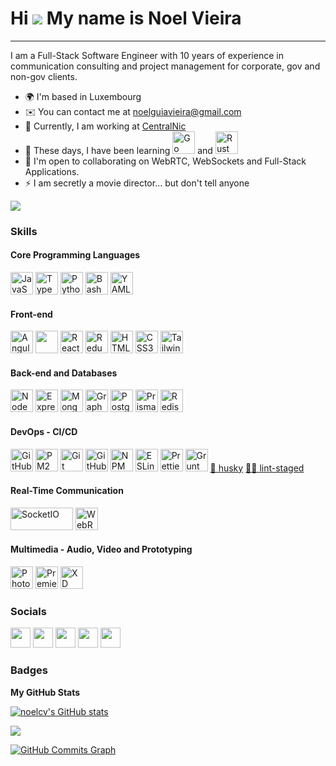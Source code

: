Hi ![](https://user-images.githubusercontent.com/18350557/176309783-0785949b-9127-417c-8b55-ab5a4333674e.gif)
My name is Noel Vieira
==================================================================================================================================================
-----------------------------

I am a Full-Stack Software Engineer with 10 years of experience in communication consulting and project management for corporate, gov and non-gov clients.

* 🌍  I'm based in Luxembourg
* ✉️  You can contact me at [noelguiavieira@gmail.com](mailto:noelguiavieira@gmail.com)
* 🚀  Currently, I am working at [CentralNic](https://github.com/centralnic)
* 🧠  These days, I have been learning <a href="https://go.dev/doc/" target="_blank" rel="noreferrer"><img src="https://raw.githubusercontent.com/danielcranney/readme-generator/main/public/icons/skills/go-colored.svg" width="36" height="36" alt="Go" /></a> and
<a href="https://www.rust-lang.org/" target="_blank" rel="noreferrer"><img src="https://raw.githubusercontent.com/danielcranney/readme-generator/main/public/icons/skills/rust-colored-dark.svg" width="36" height="36" alt="Rust" /></a>
* 🤝  I'm open to collaborating on WebRTC, WebSockets and Full-Stack Applications.
* ⚡  I am secretly a movie director... but don't tell anyone

<a href="https://www.twitter.com/noelguiavieira" target="_blank" rel="noreferrer"><img
src="https://img.shields.io/twitter/follow/noelguiavieira?logo=twitter&style=for-the-badge&color=0891b2&labelColor=1c1917"
/></a>
### Skills

<p align="left">

#### Core Programming Languages
<a href="https://developer.mozilla.org/en-US/docs/Web/JavaScript" target="_blank" rel="noreferrer"><img src="https://raw.githubusercontent.com/danielcranney/readme-generator/main/public/icons/skills/javascript-colored.svg" width="36" height="36" alt="JavaScript" /></a>
<a href="https://www.typescriptlang.org/" target="_blank" rel="noreferrer"><img src="https://raw.githubusercontent.com/danielcranney/readme-generator/main/public/icons/skills/typescript-colored.svg" width="36" height="36" alt="TypeScript" /></a>
<a href="https://www.python.org/" target="_blank" rel="noreferrer"><img src="https://raw.githubusercontent.com/danielcranney/readme-generator/main/public/icons/skills/python-colored.svg" width="36" height="36" alt="Python" /></a>
<a href="https://www.gnu.org/software/bash/" target="_blank" rel="noreferrer"><img src="https://upload.wikimedia.org/wikipedia/commons/8/82/Gnu-bash-logo.svg" width="36" height="36" alt="Bash" /></a>
<a href="https://yaml.org/" target="_blank" rel="noreferrer"><img src="https://upload.wikimedia.org/wikipedia/commons/thumb/5/5a/Official_YAML_Logo.svg/1024px-Official_YAML_Logo.svg.png?20220206165621" width="36" height="36" alt="YAML" /></a>

#### Front-end
<a href="https://angular.io/" target="_blank" rel="noreferrer"><img src="https://raw.githubusercontent.com/danielcranney/readme-generator/main/public/icons/skills/angularjs-colored.svg" width="36" height="36" alt="Angular" /></a>
<a href="https://ngrx.io/"><img width="36" height="36" src="https://cdn.cdnlogo.com/logos/n/66/ngrx.svg"></a> 
<a href="https://reactjs.org/" target="_blank" rel="noreferrer"><img src="https://raw.githubusercontent.com/danielcranney/readme-generator/main/public/icons/skills/react-colored.svg" width="36" height="36" alt="React" /></a>
<a href="https://redux.js.org/" target="_blank" rel="noreferrer"><img src="https://raw.githubusercontent.com/danielcranney/readme-generator/main/public/icons/skills/redux-colored.svg" width="36" height="36" alt="Redux" /></a>
<a href="https://developer.mozilla.org/en-US/docs/Glossary/HTML5" target="_blank" rel="noreferrer"><img src="https://raw.githubusercontent.com/danielcranney/readme-generator/main/public/icons/skills/html5-colored.svg" width="36" height="36" alt="HTML5" /></a>
<a href="https://www.w3.org/TR/CSS/#css" target="_blank" rel="noreferrer"><img src="https://raw.githubusercontent.com/danielcranney/readme-generator/main/public/icons/skills/css3-colored.svg" width="36" height="36" alt="CSS3" /></a>
<a href="https://tailwindcss.com/" target="_blank" rel="noreferrer"><img src="https://raw.githubusercontent.com/danielcranney/readme-generator/main/public/icons/skills/tailwindcss-colored.svg" width="36" height="36" alt="TailwindCSS" /></a>

#### Back-end and Databases

<a href="https://nodejs.org/en/" target="_blank" rel="noreferrer"><img src="https://raw.githubusercontent.com/danielcranney/readme-generator/main/public/icons/skills/nodejs-colored.svg" width="36" height="36" alt="NodeJS" /></a>
<a href="https://expressjs.com/" target="_blank" rel="noreferrer"><img src="https://raw.githubusercontent.com/danielcranney/readme-generator/main/public/icons/skills/express-colored-dark.svg" width="36" height="36" alt="Express" /></a>
<a href="https://www.mongodb.com/" target="_blank" rel="noreferrer"><img src="https://raw.githubusercontent.com/danielcranney/readme-generator/main/public/icons/skills/mongodb-colored.svg" width="36" height="36" alt="MongoDB" /></a>
<a href="https://graphql.org/" target="_blank" rel="noreferrer"><img src="https://raw.githubusercontent.com/danielcranney/readme-generator/main/public/icons/skills/graphql-colored.svg" width="36" height="36" alt="GraphQL" /></a>
<a href="https://www.postgresql.org/" target="_blank" rel="noreferrer"><img src="https://raw.githubusercontent.com/danielcranney/readme-generator/main/public/icons/skills/postgresql-colored.svg" width="36" height="36" alt="PostgreSQL" /></a>
<a href="https://www.prisma.io/" target="_blank" rel="noreferrer"><img src="https://www.svgrepo.com/show/374002/prisma.svg" width="36" height="36" alt="Prisma" /></a>
<a href="https://www.redis.io/" target="_blank" rel="noreferrer"><img src="https://upload.wikimedia.org/wikipedia/commons/6/64/Logo-redis.svg" width="36" height="36" alt="Redis" /></a>

#### DevOps - CI/CD
<a href="https://github.com/actions/" target="_blank" rel="noreferrer"><img src="https://avatars.githubusercontent.com/u/44036562?s=200&v=4" width="36" height="36" alt="GitHub Actions"/></a>
<a href="https://pm2.keymetrics.io/" target="_blank" rel="noreferrer"><img src="https://cdn.worldvectorlogo.com/logos/pm2.svg" width="36" height="36" alt="PM2"/></a>
<a href="https://git-scm.com/" target="_blank" rel="noreferrer"><img src="https://upload.wikimedia.org/wikipedia/commons/3/3f/Git_icon.svg" width="36" height="36" alt="Git"/></a>
<a href="https://github.com/features/packages" target="_blank" rel="noreferrer"><img src="https://github.githubassets.com/images/modules/site/packages/icon-integration.png" width="36" height="36" alt="GitHub Package Registry"/></a>
<a href="https://npmjs.com" target="_blank" rel="noreferrer"><img src="https://upload.wikimedia.org/wikipedia/commons/d/db/Npm-logo.svg" width="36" height="36" alt="NPM"/></a>
<a href="https://eslint.org/" target="_blank" rel="noreferrer"><img src="https://upload.wikimedia.org/wikipedia/commons/e/e3/ESLint_logo.svg" width="36" height="36" alt="ESLint"/></a> 
<a href="https://prettier.io/" target="_blank" rel="noreferrer"><img src="https://prettier.io/icon.png" width="36" height="36" alt="Prettier" /></a>
<a href="https://gruntjs.com/" target="_blank" rel="noreferrer"><img src="https://upload.wikimedia.org/wikipedia/commons/8/88/Grunt.svg" width="36" height="36" alt="Grunt" /></a>
<a href="https://typicode.github.io/husky/" target="_blank" style="width: 36px; height: 36px" rel="noreferrer">🐶 husky</a>
<a href="https://github.com/okonet/lint-staged" target="_blank" style="width: 36px; height: 36px" rel="noreferrer">🚫💩 lint-staged</a>

#### Real-Time Communication

<a href="https://socket.io/" target="_blank" rel="noreferrer"><img src="https://socket.io/images/logo-dark.svg" width="100" height="36" alt="SocketIO" /></a>
<a href="https://webrtc.org/" target="_blank" rel="noreferrer"><img src="https://webrtc.github.io/webrtc-org/assets/images/webrtc-logo-vert-retro-dist.svg" width="36" height="36" alt="WebRTC"/></a>


#### Multimedia - Audio, Video and Prototyping

<a href="https://www.adobe.com/uk/products/photoshop.html" target="_blank" rel="noreferrer"><img src="https://raw.githubusercontent.com/danielcranney/readme-generator/main/public/icons/skills/photoshop-colored-dark.svg" width="36" height="36" alt="Photoshop" /></a>
<a href="https://www.adobe.com/uk/products/premiere.html" target="_blank" rel="noreferrer"><img src="https://raw.githubusercontent.com/danielcranney/readme-generator/main/public/icons/skills/premierepro-colored-dark.svg" width="36" height="36" alt="Premiere Pro" /></a>
<a href="https://www.adobe.com/uk/products/xd.html" target="_blank" rel="noreferrer"><img src="https://raw.githubusercontent.com/danielcranney/readme-generator/main/public/icons/skills/xd-colored-dark.svg" width="36" height="36" alt="XD" /></a>
</p>

### Socials

<p align="left"> <a href="https://www.github.com/noelcv" target="_blank" rel="noreferrer"><img src="https://raw.githubusercontent.com/danielcranney/readme-generator/main/public/icons/socials/github-dark.svg" width="32" height="32" /></a> <a href="https://www.linkedin.com/in/noelguiavieira" target="_blank" rel="noreferrer"><img src="https://raw.githubusercontent.com/danielcranney/readme-generator/main/public/icons/socials/linkedin.svg" width="32" height="32" /></a> <a href="http://www.medium.com/@noelcv" target="_blank" rel="noreferrer"><img src="https://raw.githubusercontent.com/danielcranney/readme-generator/main/public/icons/socials/medium-dark.svg" width="32" height="32" /></a> <a href="https://www.twitter.com/noelguiavieira" target="_blank" rel="noreferrer"><img src="https://raw.githubusercontent.com/danielcranney/readme-generator/main/public/icons/socials/twitter.svg" width="32" height="32" /></a> <a href="https://www.youtube.com/c/UCKg-5PWxPht3PISBSFka1ug" target="_blank" rel="noreferrer"><img src="https://raw.githubusercontent.com/danielcranney/readme-generator/main/public/icons/socials/youtube.svg" width="32" height="32" /></a></p>

### Badges

<b>My GitHub Stats</b>

<a href="http://www.github.com/noelcv"><img src="https://github-readme-stats.vercel.app/api?username=noelcv&show_icons=true&hide=&count_private=true&title_color=0891b2&text_color=ffffff&icon_color=0891b2&bg_color=1c1917&hide_border=true&show_icons=true" alt="noelcv's GitHub stats" /></a>

<a href="http://www.github.com/noelcv"><img src="https://github-readme-streak-stats.herokuapp.com/?user=noelcv&stroke=ffffff&background=1c1917&ring=0891b2&fire=0891b2&currStreakNum=ffffff&currStreakLabel=0891b2&sideNums=ffffff&sideLabels=ffffff&dates=ffffff&hide_border=true" /></a>

<a href="http://www.github.com/noelcv"><img src="https://activity-graph.herokuapp.com/graph?username=noelcv&bg_color=1c1917&color=ffffff&line=0891b2&point=ffffff&area_color=1c1917&area=true&hide_border=true&custom_title=GitHub%20Commits%20Graph" alt="GitHub Commits Graph" /></a>

